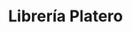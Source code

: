 ---
title: "Librería Platero"
url: /ciudad-autonoma-de-buenos-aires/libreria-platero/
shop: libros
---